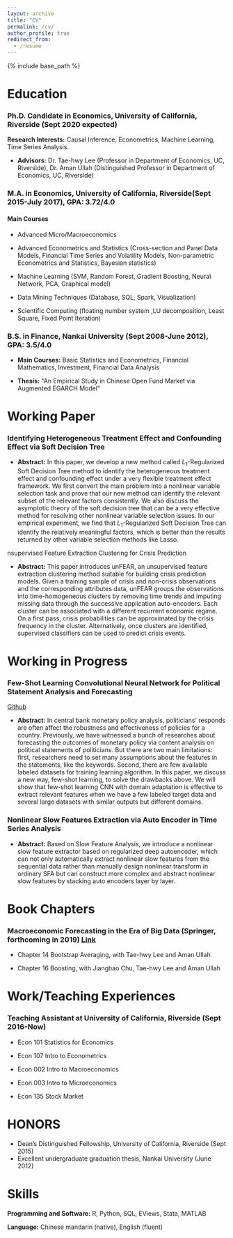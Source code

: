```yaml
---
layout: archive
title: "CV"
permalink: /cv/
author_profile: true
redirect_from:
  - /resume
---
```


{% include base_path %}

Education
======

### Ph.D. Candidate in Economics, University of California, Riverside (Sept 2020 expected)

**Research Interests:** Causal Inference, Econometrics, Machine Learning, Time Series Analysis.

- **Advisors:** Dr. Tae-hwy Lee (Professor in Department of Economics, UC, Riverside), Dr. Aman Ullah (Distinguished Professor in Department of Economics, UC, Riverside)

### M.A. in Economics, University of California, Riverside(Sept 2015-July 2017), GPA: 3.72/4.0

#### Main Courses

- Advanced Micro/Macroeconomics

- Advanced Econometrics and Statistics (Cross-section and Panel Data Models, Financial Time Series and Volatility Models, Non-parametric Econometrics and Statistics, Bayesian statistics)

- Machine Learning (SVM, Random Forest, Gradient Boosting, Neural Network, PCA, Graphical model)

- Data Mining Techniques (Database, SQL, Spark, Visualization)

- Scientific Computing (floating number system ,LU decomposition, Least Square, Fixed Point Iteration)

### B.S. in Finance, Nankai University (Sept 2008-June 2012), GPA: 3.5/4.0

- **Main Courses:** Basic Statistics and Econometrics, Financial Mathematics, Investment, Financial Data Analysis

- **Thesis:** "An Empirical Study in Chinese Open Fund Market via Augmented EGARCH Model"

Working Paper
======

### Identifying Heterogeneous Treatment Effect and Confounding Effect via Soft Decision Tree

- **Abstract:** In this paper, we develop a new method called $L_1$-Regularized Soft Decision Tree method to identify the heterogeneous treatment effect and confounding effect under a very flexible treatment effect framework. We first convert the main problem into a nonlinear variable selection task and prove that our new method can identify the relevant subset of the relevant factors consistently. We also discuss the asymptotic theory of the soft decision tree that can be a very effective method for resolving other nonlinear variable selection issues. In our empirical experiment, we find that $L_1$-Regularized Soft Decision Tree can identify the relatively meaningful factors, which is better than the results returned by other variable selection methods like Lasso.

nsupervised Feature Extraction Clustering for Crisis Prediction
- **Abstract:** This paper introduces unFEAR, an unsupervised feature extraction clustering method suitable for building crisis prediction models. Given a training sample of crisis and non-crisis observations and the corresponding attributes data, unFEAR groups the observations into time-homogeneous clusters by removing time trends and imputing missing data through the successive application auto-encoders. Each cluster can be associated with a different recurrent economic regime. On a first pass, crisis probabilities can be approximated by the crisis frequency in the cluster. Alternatively, once clusters are identified, supervised classifiers can be used to predict crisis events.

Working in Progress
======

### Few-Shot Learning Convolutional Neural Network for Political Statement Analysis and Forecasting

[Github](https://github.com/rwang92/PoliStat2Vec-and-CNN)

- **Abstract:** In central bank monetary policy analysis, politicians' responds are often affect the robustness and effectiveness of policies for a country. Previously, we have witnessed a bunch of researches about forecasting the outcomes of monetary policy via content analysis on political statements of politicians. But there are two main limitations: first, researchers need to set many assumptions about the features in the statements, like the keywords. Second, there are few available labeled datasets for training learning algorithm. In this paper, we discuss a new way, few-shot learning, to solve the drawbacks above. We will show that few-shot learning CNN with domain adaptation is effective to extract relevant features when we have a few labeled target data and several large datasets with similar outputs but different domains.

### Nonlinear Slow Features Extraction via Auto Encoder in Time Series Analysis

- **Abstract:** Based on Slow Feature Analysis, we introduce a nonlinear slow feature extractor based on regularized deep autoencoder, which can not only automatically extract nonlinear slow features from the sequential data rather than manually design nonlinear transform in ordinary SFA but can construct more complex and abstract nonlinear slow features by stacking auto encoders layer by layer.

Book Chapters
=====

### Macroeconomic Forecasting in the Era of Big Data (Springer, forthcoming in 2019) [Link](http://www2.hawaii.edu/~fuleky/BigDataSite/index.html)

- Chapter 14 Bootstrap Averaging, with Tae-hwy Lee and Aman Ullah

- Chapter 16 Boosting, with Jianghao Chu, Tae-hwy Lee and Aman Ullah

Work/Teaching Experiences
======

### Teaching Assistant at University of California, Riverside (Sept 2016-Now)

- Econ 101 Statistics for Economics

- Econ 107 Intro to Econometrics

- Econ 002 Intro to Macroeconomics

- Econ 003 Intro to Microeconomics

- Econ 135 Stock Market

HONORS
=====

- Dean’s Distinguished Fellowship, University of California, Riverside (Sept 2015)  
- Excellent undergraduate graduation thesis, Nankai University (June 2012)

Skills
======

**Programming and Software:** R, Python, SQL, EViews, Stata, MATLAB

**Language:** Chinese mandarin (native), English (fluent)
